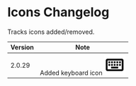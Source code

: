 # Icons Changelog

Tracks icons added/removed.

|Version|Note|
|---|---|
|2.0.29|Added keyboard icon <img src="./svg/keyboard.svg"/>|


